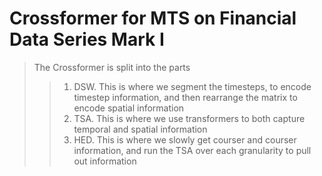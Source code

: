 # Crossformer for MTS on Financial Data Series Mark I

> The Crossformer is split into the parts
>> 1. DSW. This is where we segment the timesteps, to encode timestep information, and then rearrange the matrix to encode spatial information
>> 2. TSA. This is where we use transformers to both capture temporal and spatial information
>> 3. HED. This is where we slowly get courser and courser information, and run the TSA over each granularity to pull out information

